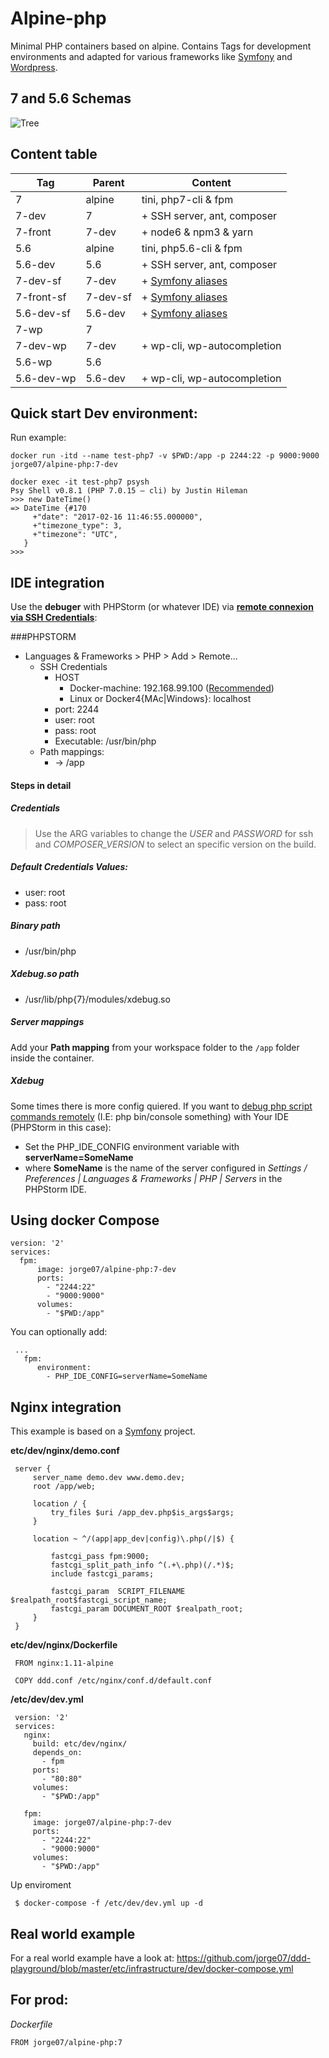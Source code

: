 # Alpine-php

Minimal PHP containers based on alpine. Contains Tags for development environments and adapted for various frameworks like [Symfony](http://symfony.com/) and [Wordpress](https://github.com/WordPress/WordPress).

## 7 and 5.6 Schemas

![Tree](https://github.com/jorge07/alpine-php/blob/master/doc/Untitled%20Diagram.png)

## Content table

|    Tag     | Parent     |        Content                                                                    |
|------------|------------|-----------------------------------------------------------------------------------|
| 7          | alpine     | tini, php7-cli & fpm                                                              |
| 7-dev      |   7        |  + SSH server, ant, composer                                                      |
| 7-front    | 7-dev      |   + node6 & npm3 & yarn                                                           |
| 5.6        | alpine     | tini, php5.6-cli & fpm                                                            |
| 5.6-dev    |  5.6       |  + SSH server, ant, composer                                                      |
| 7-dev-sf   | 7-dev      | + [Symfony aliases](https://github.com/jorge07/alpine-php/blob/symfony/README.md) |
| 7-front-sf | 7-dev-sf   | + [Symfony aliases](https://github.com/jorge07/alpine-php/blob/symfony/README.md) |
| 5.6-dev-sf | 5.6-dev    | + [Symfony aliases](https://github.com/jorge07/alpine-php/blob/symfony/README.md) |
| 7-wp       | 7          |                                                                                   |
| 7-dev-wp   | 7-dev      | + wp-cli, wp-autocompletion                                                       |
| 5.6-wp     | 5.6        |                                                                                   |
| 5.6-dev-wp | 5.6-dev    | + wp-cli, wp-autocompletion                                                       |


## Quick start Dev environment:

Run example:

    docker run -itd --name test-php7 -v $PWD:/app -p 2244:22 -p 9000:9000 jorge07/alpine-php:7-dev
    
    docker exec -it test-php7 psysh
    Psy Shell v0.8.1 (PHP 7.0.15 — cli) by Justin Hileman
    >>> new DateTime()
    => DateTime {#170
         +"date": "2017-02-16 11:46:55.000000",
         +"timezone_type": 3,
         +"timezone": "UTC",
       }
    >>> 

## IDE integration

Use the **debuger** with PHPStorm (or whatever IDE) via **[remote connexion via SSH Credentials](https://confluence.jetbrains.com/display/PhpStorm/Working+with+Remote+PHP+Interpreters+in+PhpStorm)**:

###PHPSTORM

- Languages & Frameworks > PHP > Add > Remote...
    - SSH Credentials
        - HOST
            - Docker-machine: 192.168.99.100 ([Recommended](https://github.com/adlogix/docker-machine-nfs))
            - Linux or Docker4{MAc|Windows}: localhost
        - port: 2244
        - user: root
        - pass: root 
        - Executable: /usr/bin/php
    - Path mappings:
        - <Project root> -> /app
#### Steps in detail

##### Credentials

> Use the ARG variables to change the *USER* and *PASSWORD* for ssh and *COMPOSER_VERSION* to select an specific version on the build. 

##### Default Credentials Values:

- user: root 
- pass: root

##### Binary path

- /usr/bin/php

##### Xdebug.so path

- /usr/lib/php{7}/modules/xdebug.so

##### Server mappings

Add your **Path mapping** from your workspace folder to the `/app` folder inside the container.

##### Xdebug

Some times there is more config quiered. If you want to [debug php script commands remotely](https://confluence.jetbrains.com/display/PhpStorm/Debugging+PHP+CLI+scripts+with+PhpStorm) (I.E: php bin/console something) with Your IDE (PHPStorm in this case):
 
 - Set the PHP_IDE_CONFIG environment variable with **serverName=SomeName**
 - where **SomeName** is the name of the server configured in *Settings / Preferences | Languages & Frameworks | PHP | Servers* in the PHPStorm IDE.

## Using docker Compose

    version: '2'
    services:
      fpm:
          image: jorge07/alpine-php:7-dev
          ports:
            - "2244:22"
            - "9000:9000"
          volumes:
            - "$PWD:/app"
          
You can optionally add:

     ...
       fpm:
          environment:
            - PHP_IDE_CONFIG=serverName=SomeName

## Nginx integration

This example is based on a [Symfony](http://symfony.com/) project. 

**etc/dev/nginx/demo.conf**

     server {
         server_name demo.dev www.demo.dev;
         root /app/web;

         location / {
             try_files $uri /app_dev.php$is_args$args;
         }
         
         location ~ ^/(app|app_dev|config)\.php(/|$) {
             
             fastcgi_pass fpm:9000;
             fastcgi_split_path_info ^(.+\.php)(/.*)$;
             include fastcgi_params;
             
             fastcgi_param  SCRIPT_FILENAME  $realpath_root$fastcgi_script_name;
             fastcgi_param DOCUMENT_ROOT $realpath_root;
         }
     }
     
**etc/dev/nginx/Dockerfile**

     FROM nginx:1.11-alpine

     COPY ddd.conf /etc/nginx/conf.d/default.conf

**/etc/dev/dev.yml**

     version: '2'
     services:
       nginx:
         build: etc/dev/nginx/
         depends_on:
           - fpm
         ports:
           - "80:80"
         volumes:
           - "$PWD:/app"

       fpm:
         image: jorge07/alpine-php:7-dev
         ports:
           - "2244:22"
           - "9000:9000"
         volumes:
           - "$PWD:/app"

Up enviroment

     $ docker-compose -f /etc/dev/dev.yml up -d
     
## Real world example

For a real world example have a look at: https://github.com/jorge07/ddd-playground/blob/master/etc/infrastructure/dev/docker-compose.yml

## For prod:

*Dockerfile*

    FROM jorge07/alpine-php:7

